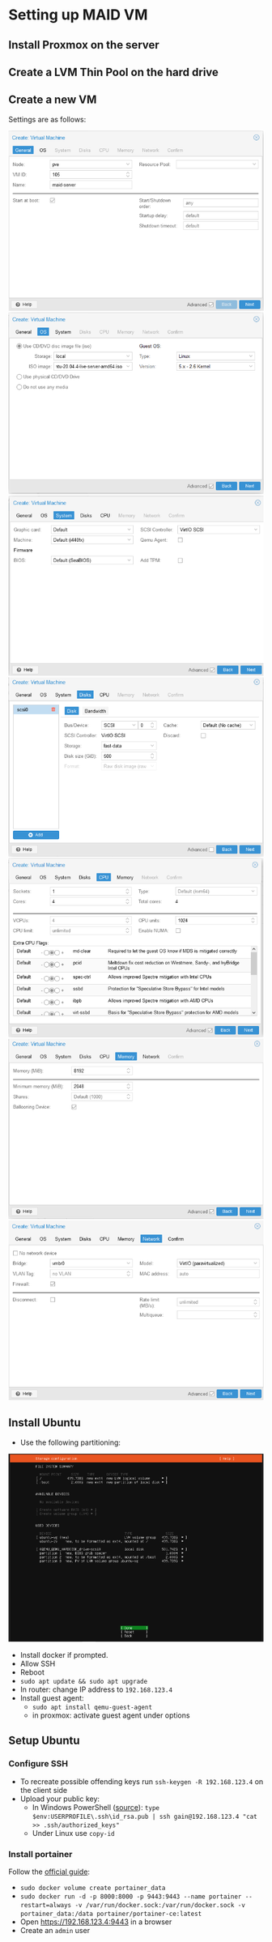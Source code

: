 # Setting up MAID VM

## Install Proxmox on the server

## Create a LVM Thin Pool on the hard drive

## Create a new VM

Settings are as follows:

![](doc/general.png)
![](doc/os.png)
![](doc/system.png)
![](doc/disks.png)
![](doc/cpu.png)
![](doc/memory.png)
![](doc/network.png)

## Install Ubuntu

* Use the following partitioning:

![](doc/ubuntu_partitions.png)

* Install docker if prompted.
* Allow SSH
* Reboot
* `sudo apt update && sudo apt upgrade`
* In router: change IP address to `192.168.123.4`
* Install guest agent:
  * `sudo apt install qemu-guest-agent`
  * in proxmox: activate guest agent under options

## Setup Ubuntu

### Configure SSH

* To recreate possible offending keys run `ssh-keygen -R 192.168.123.4` on the client side
* Upload your public key:
  * In Windows PowerShell ([source](https://www.chrisjhart.com/Windows-10-ssh-copy-id/)): `type $env:USERPROFILE\.ssh\id_rsa.pub | ssh gain@192.168.123.4 "cat >> .ssh/authorized_keys"`
  * Under Linux use `copy-id`

### Install portainer

Follow the [official guide](https://docs.portainer.io/v/ce-2.9/start/install/server/docker/linux):

* `sudo docker volume create portainer_data`
* `sudo docker run -d -p 8000:8000 -p 9443:9443 --name portainer --restart=always -v /var/run/docker.sock:/var/run/docker.sock -v portainer_data:/data portainer/portainer-ce:latest`
* Open https://192.168.123.4:9443 in a browser
* Create an `admin` user